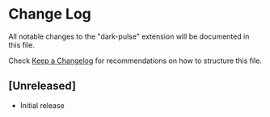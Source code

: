 # Change Log

All notable changes to the "dark-pulse" extension will be documented in this file.

Check [Keep a Changelog](http://keepachangelog.com/) for recommendations on how to structure this file.

## [Unreleased]

- Initial release
